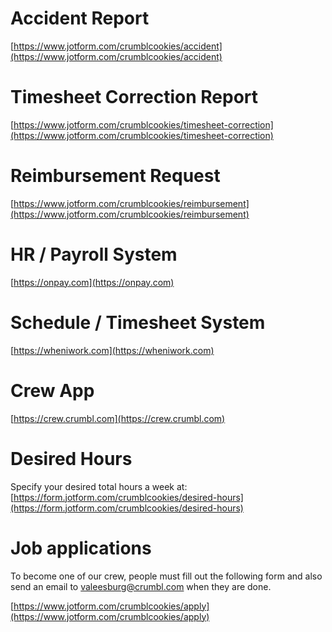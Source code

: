 # Accident Report
[https://www.jotform.com/crumblcookies/accident](https://www.jotform.com/crumblcookies/accident)

# Timesheet Correction Report
[https://www.jotform.com/crumblcookies/timesheet-correction](https://www.jotform.com/crumblcookies/timesheet-correction)

# Reimbursement Request
[https://www.jotform.com/crumblcookies/reimbursement](https://www.jotform.com/crumblcookies/reimbursement)

# HR / Payroll System
[https://onpay.com](https://onpay.com)

# Schedule / Timesheet System
[https://wheniwork.com](https://wheniwork.com)

# Crew App
[https://crew.crumbl.com](https://crew.crumbl.com)

# Desired Hours
Specify your desired total hours a week at: 
[https://form.jotform.com/crumblcookies/desired-hours](https://form.jotform.com/crumblcookies/desired-hours)

# Job applications
To become one of our crew, people must fill out the following form and also send an email to <a href="mailto:valeesburg@crumbl.com?subject=Job Application">valeesburg@crumbl.com</a> when they are done.

[https://www.jotform.com/crumblcookies/apply](https://www.jotform.com/crumblcookies/apply)
